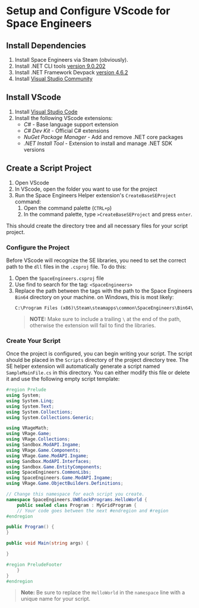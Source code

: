 # Setup and Configure VScode for Space Engineers


## Install Dependencies
1. Install Space Engineers via Steam (obviously).
2. Install .NET CLI tools [version 9.0.202](https://dotnet.microsoft.com/en-us/download/dotnet/thank-you/sdk-9.0.202-windows-x64-installer)
3. Install .NET Framework Devpack [version 4.6.2](https://dotnet.microsoft.com/en-us/download/dotnet-framework/thank-you/net462-developer-pack-offline-installer)
4. Install [Visual Studio Community](https://visualstudio.microsoft.com/thank-you-downloading-visual-studio/?sku=Community&channel=Release&version=VS2022&source=VSLandingPage&cid=2030&passive=false)

## Install VScode
1. Install [Visual Studio Code](https://code.visualstudio.com/Download)
2. Install the following VScode extensions:
    * *C#* - Base language support extension
    * *C# Dev Kit* - Official C# extensions
    * *NuGet Package Manager* - Add and remove .NET core packages
    * *.NET Install Tool* - Extension to install and manage .NET SDK versions

## Create a Script Project
1. Open VScode
2. In VScode, open the folder you want to use for the project
3. Run the Space Engineers Helper extension's `CreateBaseSEProject` command:
    1. Open the command palette (`CTRL+p`)
    2. In the command palette, type `>CreateBaseSEProject` and press `enter`. 

This should create the directory tree and all necessary files for your script project.

### Configure the Project
Before VScode will recognize the SE libraries, you need to set the correct path to the `dll` files in the `.csproj` file. To do this:
1. Open the `SpaceEngineers.csproj` file
2. Use find to search for the tag: `<SpaceEngineers>`
3. Replace the path between the tags with the path to the Space Engineers `Bin64` directory on your machine. on Windows, this is most likely:
    ```
    C:\Program Files (x86)\Steam\steamapps\common\SpaceEngineers\Bin64\
    ```
    > **NOTE:** Make sure to include a trailing `\` at the end of the path, otherwise the extension will fail to find the libraries.

### Create Your Script
Once the project is configured, you can begin writing your script. The script should be placed in the `Scripts` directory of the project directory tree. The SE helper extension will automatically generate a script named `SampleMainFile.cs` in this directory. You can either modify this file or delete it and use the following empty script template:

```c#
#region Prelude
using System;
using System.Linq;
using System.Text;
using System.Collections;
using System.Collections.Generic;

using VRageMath;
using VRage.Game;
using VRage.Collections;
using Sandbox.ModAPI.Ingame;
using VRage.Game.Components;
using VRage.Game.ModAPI.Ingame;
using Sandbox.ModAPI.Interfaces;
using Sandbox.Game.EntityComponents;
using SpaceEngineers.CommonLibs;
using SpaceEngineers.Game.ModAPI.Ingame;
using VRage.Game.ObjectBuilders.Definitions;

// Change this namespace for each script you create.
namespace SpaceEngineers.UWBlockPrograms.HelloWorld {
    public sealed class Program : MyGridProgram {
    // Your code goes between the next #endregion and #region
#endregion

public Program() {    
}

public void Main(string args) {

}

#region PreludeFooter
    }
}
#endregion
```

> **Note:** Be sure to replace the `HelloWorld` in the `namespace` line with a unique name for your script.